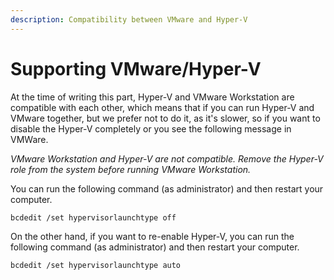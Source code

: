 ```yaml
---
description: Compatibility between VMware and Hyper-V
---
```


# Supporting VMware/Hyper-V

At the time of writing this part, Hyper-V and VMware Workstation are compatible with each other, which means that if you can run Hyper-V and VMware together, but we prefer not to do it, as it's slower, so if you want to disable the Hyper-V completely or you see the following message in VMWare.

_VMware Workstation and Hyper-V are not compatible. Remove the Hyper-V role from the system before running VMware Workstation._

You can run the following command \(as administrator\) and then restart your computer. 

```text
bcdedit /set hypervisorlaunchtype off
```

On the other hand, if you want to re-enable Hyper-V, you can run the following command \(as administrator\) and then restart your computer.

```text
bcdedit /set hypervisorlaunchtype auto
```

